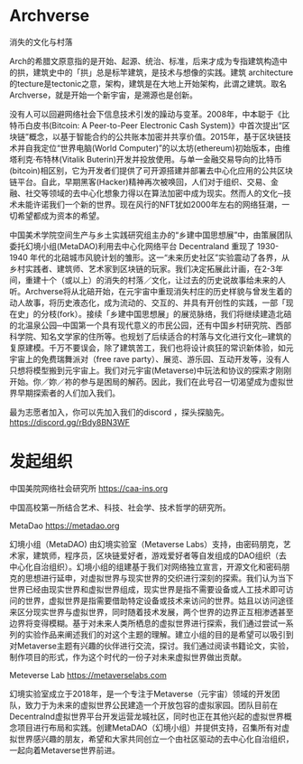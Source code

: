 # Archverse
消失的文化与村落

Arch的希腊文原意指的是开始、起源、统治、标准，后来才成为专指建筑构造中的拱，建筑史中的「拱」总是标竿建筑，是技术与想像的实践。建筑 architecture的tecture是tectonic之意，架构，建筑是在大地上开始架构，此谓之建筑。取名Archverse，就是开始一个新宇宙，是溯源也是创新。

没有人可以回避网络社会下信息技术引发的躁动与变革。2008年，中本聪于《比特币白皮书(Bitcoin: A Peer-to-Peer Electronic Cash System)》中首次提出“区块链”概念，以基于智能合约的公共账本加密并共享价值。2015年，基于区块链技术并自我定位“世界电脑(World Computer)”的以太坊(ethereum)初始版本，由维塔利克·布特林(Vitalik Buterin)开发并投放使用。与单一金融交易导向的比特币(bitcoin)相区别，它为开发者们提供了可开源搭建并部署去中心化应用的公共区块链平台。自此，早期黑客(Hacker)精神再次被唤回，人们对于组织、交易、金融、社交等领域的去中心化想象力得以在算法加密中成为现实。然而人的文化─技术未能许诺我们一个新的世界。现在风行的NFT犹如2000年左右的网络狂潮，一切希望都成为资本的希望。

中国美术学院空间生产与乡土实践研究组主办的“乡建中国思想展”中，由策展团队委托幻境小组(MetaDAO)利用去中心化网络平台 Decentraland 重现了 1930-1940 年代的北碚城市风貌计划的雏形。这一“未来历史社区”实验震动了各界，从乡村实践者、建筑师、艺术家到区块链的玩家。我们决定拓展此计画，在2-3年间，重建十个（或以上）的消失的村落／文化，让过去的历史说故事给未来的人听。Archverse将从北碚开始，在元宇宙中重现消失村庄的历史样貌与曾发生着的动人故事，将历史液态化，成为流动的、交互的、并具有开创性的实践，一部「现在史」的分枝(fork）。接续「乡建中国思想展」的展览脉络，我们将继续建造北碚的北温泉公园─中国第一个具有现代意义的市民公园，还有中国乡村研究院、西部科学院、知名文学家的住所等。也规划了后续适合的村落与文化进行文化─建筑的复原建模。千万不要误会，除了建筑苦工，我们也将设计疯狂的常识新体验，如元宇宙上的免费瑞舞派对（free rave party）、展览、游乐园、互动开发等，没有人只想将模型搬到元宇宙上。我们对元宇宙(Metaverse)中玩法和协议的探索才刚刚开始。你／妳／祢的参与是困局的解药。因此，我们在此号召一切渴望成为虚拟世界早期探索者的人们加入我们。

最为志愿者加入，你可以先加入我们的discord ，探头探脑先。  https://discord.gg/rBdy8BN3WF

# 发起组织
中国美院网络社会研究所 https://caa-ins.org

中国高校第一所结合艺术、科技、社会学、技术哲学的研究所。

MetaDao https://metadao.org

幻境小组（MetaDAO) 由幻境实验室（Metaverse Labs）支持，由密码朋克，艺术家，建筑师，程序员，区块链爱好者，游戏爱好者等自发组成的DAO组织（去中心化自治组织）。幻境小组的组建基于我们对网络独立宣言，开源文化和密码朋克的思想进行延申，对虚拟世界与现实世界的交织进行深刻的探索。我们认为当下世界已经由现实世界和虚拟世界组成，现实世界是指不需要设备或人工技术即可访问的世界，虚拟世界是指需要借助特定设备或技术来访问的世界。姑且以访问途径来区分现实世界与虚拟世界，同时随着技术发展，两个世界的边界正互相渗透甚至边界将变得模糊。基于对未来人类所栖息的虚拟世界进行探索，我们通过尝试一系列的实验作品来阐述我们的对这个主题的理解。建立小组的目的是希望可以吸引到对Metaverse主题有兴趣的伙伴进行交流，探讨。我们通过阅读书籍论文，实验，制作项目的形式，作为这个时代的一份子对未来虚拟世界做出贡献。

Meteverse Lab https://metaverselabs.com

幻境实验室成立于2018年，是一个专注于Metaverse（元宇宙）领域的开发团队，致力于为未来的虚拟世界公民建造一个开放包容的虚拟家园。团队目前在Decentralnd虚拟世界平台开发运营龙城社区，同时也正在其他兴起的虚拟世界概念项目进行布局和实践。创建MetaDAO（幻境小组）并提供支持，召集所有对虚拟世界感兴趣的朋友，希望和大家共同创立一个由社区驱动的去中心化自治组织，一起向着Metaverse世界前进。
